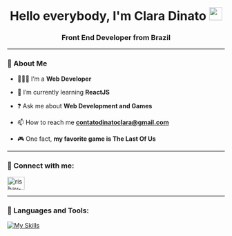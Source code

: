 <h1 align="center">Hello everybody, I'm Clara Dinato <img src="https://raw.githubusercontent.com/kaueMarques/kaueMarques/master/hi.gif" height="30px"></h1>
<h3 align="center">Front End Developer from Brazil</h3>

<!-- <p align="left"> <img src="https://komarev.com/ghpvc/?username=rishavchanda&label=Profile%20views&color=0e75b6&style=flat" alt="rishavchanda"/> </p>

<p align="left"> <a href="https://twitter.com/rishavchanda" target="blank"><img src="https://img.shields.io/twitter/follow/rishavchanda?logo=twitter&style=for-the-badge" alt="rishavchanda" /></a> </p> -->
------------------------------------------------------
<h3 align="left">👾 About Me</h3>

- 👩🏻‍💻 I’m a **Web Developer**

- 📍 I’m currently learning **ReactJS**

- ❓ Ask me about **Web Development and Games**

- 📫 How to reach me **contatodinatoclara@gmail.com**

- 🎮 One fact, **my favorite game is The Last Of Us**
------------------------------------------------------
<h3 align="left">🎯 Connect with me:</h3>
<p align="left">
<a href="https://www.linkedin.com/in/clara-dinato-b86774207/" target="blank"><img align="center" src="https://raw.githubusercontent.com/rahuldkjain/github-profile-readme-generator/master/src/images/icons/Social/linked-in-alt.svg" alt="rishav-chanda-b89a791b3" height="30" width="40" /></a>
</p>

------------------------------------------------------

<h3 align="left">🧩 Languages and Tools:</h3>

[![My Skills](https://skillicons.dev/icons?i=html,css,javascript,typescript,react,bootstrap,wordpress,styledcomponents,sass,figma,photoshop,git)](https://skillicons.dev)
